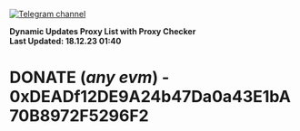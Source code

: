 [![Telegram channel](https://img.shields.io/endpoint?url=https://runkit.io/damiankrawczyk/telegram-badge/branches/master?url=https://t.me/n4z4v0d)](https://t.me/n4z4v0d) 

**Dynamic Updates Proxy List with Proxy Checker**  
**Last Updated: 18.12.23 01:40**

# DONATE (_any evm_) - 0xDEADf12DE9A24b47Da0a43E1bA70B8972F5296F2
